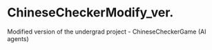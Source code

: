 # ChineseCheckerModify_ver.
Modified version of the undergrad project - ChineseCheckerGame (AI agents)
